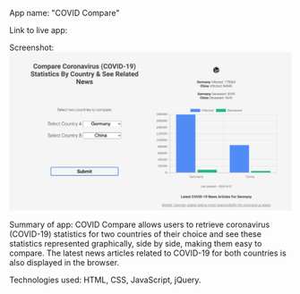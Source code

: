 App name:
"COVID Compare"

Link to live app: 

Screenshot:
<img src="COVID-Compare-Screen_Shot_2020-05-27.png" alt="screenshot of app">

Summary of app:
COVID Compare allows users to retrieve coronavirus (COVID-19) statistics for two countries of their choice and see these statistics represented graphically, side by side, making them easy to compare. The latest news articles related to COVID-19 for both countries is also displayed in the browser. 

Technologies used:
HTML, CSS, JavaScript, jQuery.

